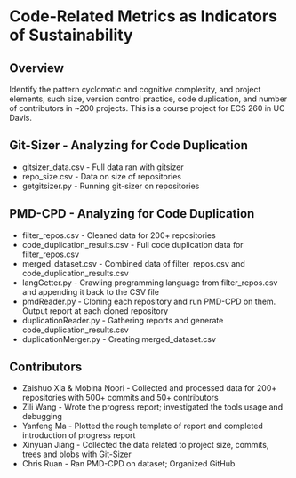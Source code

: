 # Code-Related Metrics as Indicators of Sustainability

## Overview
Identify the pattern cyclomatic and cognitive complexity, and project elements, such size, version control practice, code duplication, and number of contributors in ~200 projects. This is a course project for ECS 260 in UC Davis.

## Git-Sizer - Analyzing for Code Duplication
- gitsizer_data.csv - Full data ran with gitsizer
- repo_size.csv - Data on size of repositories
- getgitsizer.py - Running git-sizer on repositories

## PMD-CPD - Analyzing for Code Duplication
- filter_repos.csv - Cleaned data for 200+ repositories
- code_duplication_results.csv - Full code duplication data for filter_repos.csv
- merged_dataset.csv - Combined data of filter_repos.csv and code_duplication_results.csv
- langGetter.py - Crawling programming language from filter_repos.csv and appending it back to the CSV file
- pmdReader.py - Cloning each repository and run PMD-CPD on them. Output report at each cloned repository
- duplicationReader.py - Gathering reports and generate code_duplication_results.csv
- duplicationMerger.py - Creating merged_dataset.csv

## Contributors
- Zaishuo Xia & Mobina Noori - Collected and processed data for 200+ repositories with 500+ commits and 50+ contributors
- Zili Wang - Wrote the progress report; investigated the tools usage and debugging
- Yanfeng Ma - Plotted the rough template of report and completed introduction of progress report
- Xinyuan Jiang - Collected the data related to project size, commits, trees and blobs with Git-Sizer
- Chris Ruan - Ran PMD-CPD on dataset; Organized GitHub
